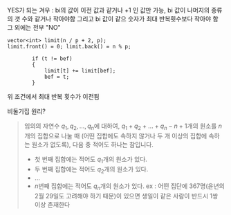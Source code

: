 YES가 되는 겨우 : bi의 값이 이전 값과 같거나 +1 인 값만 가능, bi 값이 나머지의 종류의 갯 수와 같거나 작아야함
그리고 bi 값이 같으 숫자가 최대 반복횟수보다 작아야 함
그 외에는 전부 "NO"


    vector<int> limit(n / p + 2, p);
    limit.front() = 0; limit.back() = n % p;
    
            if (t != bef)
            {
                limit[t] += limit[bef];
                bef = t;
            }

위 조건에서 최대 반복 횟수가 이전됨

비둘기집 원리?
> 임의의 자연수 $q_1, q_2, ..., q_n$에 대하여, $q_1 + q_2 + ... + q_n - n + 1$개의 원소를 $n$개의 집합으로 나눌 때 (어떤 집합에도 속하지 않거나 두 개 이상의 집합에 속하는 원소가 없도록), 다음 중 적어도 하나는 참입니다.
>
> * 첫 번째 집합에는 적어도 $q_1$개의 원소가 있다.
> * 두 번째 집합에는 적어도 $q_2$개의 원소가 있다.
> * ...
> * $n$번째 집합에는 적어도 $q_n$개의 원소가 있다.
ex : 어떤 집단에 367명(윤년의 2월 29일도 고려해야 하기 때문)이 있으면 생일이 같은 사람이 반드시 1쌍 이상 존재한다
